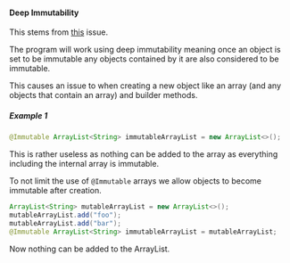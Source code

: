 #### Deep Immutability

This stems from [this](https://github.com/jensdietrich/jdala/issues/2#issuecomment-2533375836) issue.

The program will work using deep immutability meaning once an object is set to be immutable any objects contained by it are also considered to be immutable.

This causes an issue to when creating a new object like an array (and any objects that contain an array) and builder methods.

##### Example 1
```java
@Immutable ArrayList<String> immutableArrayList = new ArrayList<>();
```
This is rather useless as nothing can be added to the array as everything including the internal array is immutable.

To not limit the use of `@Immutable` arrays we allow objects to become immutable after creation.

```java
ArrayList<String> mutableArrayList = new ArrayList<>();
mutableArrayList.add("foo");
mutableArrayList.add("bar");
@Immutable ArrayList<String> immutableArrayList = mutableArrayList;
```

Now nothing can be added to the ArrayList.
